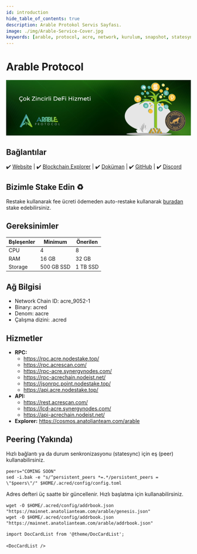 ```yaml
---
id: introduction
hide_table_of_contents: true
description: Arable Protokol Servis Sayfası.
image: ./img/Arable-Service-Cover.jpg
keywords: [arable, protocol, acre, network, kurulum, snapshot, statesync, güncelleme]
---
```

# Arable Protocol

![Arable](./img/Arable-Service.jpg)

## Bağlantılar
 ✔️ [Website](https://www.arable.finance/) |
 ✔️ [Blockchain Explorer](https://cosmos.anatolianteam.com/arable) |
 ✔️ [Doküman](https://about.arable.finance/) |
 ✔️ [GitHub](https://github.com/ArableProtocol) |
 ✔️ [Discord](http://discord.gg/arable)

## Bizimle Stake Edin ♻️
Restake kullanarak fee ücreti ödemeden auto-restake kullanarak [buradan](https://restake.anatolianteam.com/acrechain/acrevaloper10uc3h2348v9dxa7evkjhep8xxtsd8f7de3xg5t) stake edebilirsiniz.

## Gereksinimler

| Bşleşenler | Minimum | **Önerilen** |
| ------------ | ------------ | ------------ |
| CPU |	4 | 8 |
| RAM	| 16 GB | 32 GB |
| Storage	| 500 GB SSD | 1 TB SSD | 

## Ağ Bilgisi 

* Network Chain ID: acre_9052-1
* Binary: acred
* Denom: aacre
* Çalışma dizini: .acred

## Hizmetler
* **RPC:**
    * https://rpc.acre.nodestake.top/
    * https://rpc.acrescan.com/
    * https://rpc-acre.synergynodes.com/
    * https://rpc-acrechain.nodeist.net/
    * https://jsonrpc.point.nodestake.top/
    * https://api.acre.nodestake.top/
* **API:**
    * https://rest.acrescan.com/
    * https://lcd-acre.synergynodes.com/
    * https://api-acrechain.nodeist.net/
* **Explorer:** https://cosmos.anatolianteam.com/arable

## Peering (Yakında)
Hızlı bağlantı ya da durum senkronizasyonu (statesync) için eş (peer) kullanabilirsiniz.
```shell
peers="COMING SOON"
sed -i.bak -e "s/^persistent_peers *=.*/persistent_peers = \"$peers\"/" $HOME/.acred/config/config.toml
```
Adres defteri üç saatte bir güncellenir. Hızlı başlatma için kullanabilirsiniz.
```shell
wget -O $HOME/.acred/config/addrbook.json "https://mainnet.anatolianteam.com/arable/genesis.json"
wget -O $HOME/.acred/config/addrbook.json "https://mainnet.anatolianteam.com/arable/addrbook.json"
```

```mdx-code-block
import DocCardList from '@theme/DocCardList';

<DocCardList />
```

